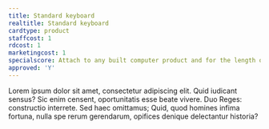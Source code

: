 ```yaml
---
title: Standard keyboard
realtitle: Standard keyboard
cardtype: product
staffcost: 1
rdcost: 1
marketingcost: 1
specialscore: Attach to any built computer product and for the length of its life + 1 turn you receive 1/4 of that products profit per turn.
approved: 'Y'
---
```


Lorem ipsum dolor sit amet, consectetur adipiscing elit. Quid iudicant sensus? Sic enim censent, oportunitatis esse beate vivere. Duo Reges: constructio interrete. Sed haec omittamus; Quid, quod homines infima fortuna, nulla spe rerum gerendarum, opifices denique delectantur historia?
